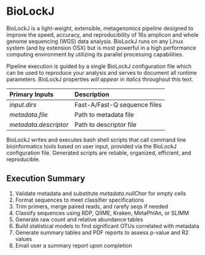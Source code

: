 # BioLockJ
BioLockJ is a light-weight, extensible, metagenomics pipeline designed to improve the speed, accuracy, and reproducibility of 16s amplicon and whole genome sequencing (WGS) data analysis.  BioLockJ runs on any Linux system (and by extension OSX) but is most powerful in a high performance computing environment by utilizing its parallel processing capabilities.  

Pipeline execution is guided by a single BioLockJ configuration file which can be used to reproduce your analysis and serves to document all runtime parameters.  BioLockJ properties *will appear in italics* throughout this text.

| Primary Inputs | Description | 
| :--- | :---| 
| *input.dirs* | Fast-A/Fast-Q sequence files | 
| *metadata.file* | Path to metadata file |  
| *metadata.descriptor* | Path to descriptor file |  

BioLockJ writes and executes bash shell scripts that call command line bioinformatics tools based on user input, provided via the BioLockJ configuration file.  Generated scripts are reliable, organized, efficient, and reproducible. 

## Execution Summary
1.	Validate metadata and substitute <i>metadata.nullChar</i> for empty cells
2.	Format sequences to meet classifier specifications
3.	Trim primers, merge paired reads, and rarefy seqs if needed
4.	Classify sequences using RDP, QIIME, Kraken, MetaPhlAn, or SLIMM
5.	Generate raw count and relative abundance tables
6.	Build statistical models to find significant OTUs correlated with metadata
7.	Generate summary tables and PDF reports to assess p-value and R2 values
8.	Email user a summary report upon completion
